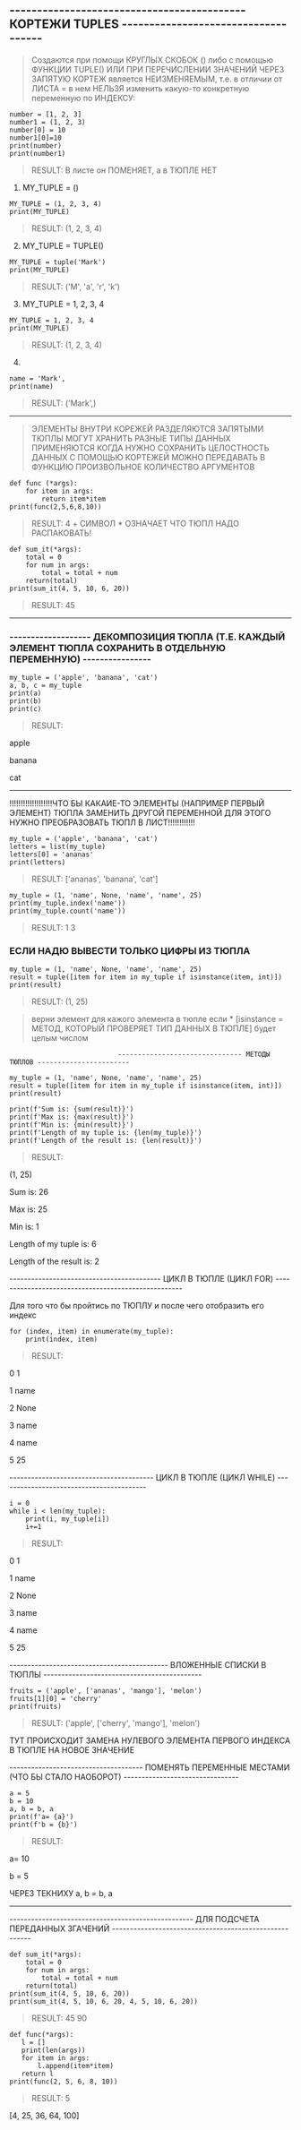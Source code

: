 ## ------------------------------------------- КОРТЕЖИ TUPLES ------------------------------------

> Создаются при помощи КРУГЛЫХ СКОБОК () либо с помощью ФУНКЦИИ TUPLE() ИЛИ ПРИ ПЕРЕЧИСЛЕНИИ ЗНАЧЕНИЙ ЧЕРЕЗ ЗАПЯТУЮ
> КОРТЕЖ является НЕИЗМЕНЯЕМЫМ, т.е. в отличии от ЛИСТА = в нем НЕЛЬЗЯ изменить какую-то конкретную переменную по ИНДЕКСУ:

```
number = [1, 2, 3]
number1 = (1, 2, 3)
number[0] = 10
number1[0]=10
print(number)
print(number1)
```
> RESULT: В листе он ПОМЕНЯЕТ, а в ТЮПЛЕ НЕТ

1) MY_TUPLE = ()
```
MY_TUPLE = (1, 2, 3, 4)
print(MY_TUPLE)
```
> RESULT: (1, 2, 3, 4)

2) MY_TUPLE = TUPLE()
```
MY_TUPLE = tuple('Mark')
print(MY_TUPLE)
```
> RESULT: ('M', 'a', 'r', 'k')

3) MY_TUPLE = 1, 2, 3, 4
```
MY_TUPLE = 1, 2, 3, 4
print(MY_TUPLE)
```
> RESULT: (1, 2, 3, 4)

4) 
```
name = 'Mark',
print(name)
```
> RESULT: ('Mark',)

__________________
> ЭЛЕМЕНТЫ ВНУТРИ КОРЕЖЕЙ РАЗДЕЛЯЮТСЯ ЗАПЯТЫМИ
> ТЮПЛЫ МОГУТ ХРАНИТЬ РАЗНЫЕ ТИПЫ ДАННЫХ 
> ПРИМЕНЯЮТСЯ КОГДА НУЖНО СОХРАНИТЬ ЦЕЛОСТНОСТЬ ДАННЫХ 
> С ПОМОЩЬЮ КОРТЕЖЕЙ МОЖНО ПЕРЕДАВАТЬ В ФУНКЦИЮ ПРОИЗВОЛЬНОЕ КОЛИЧЕСТВО АРГУМЕНТОВ 

```
def func (*args):
    for item in args:
        return item*item
print(func(2,5,6,8,10))
``` 
> RESULT: 4 + СИМВОЛ * ОЗНАЧАЕТ ЧТО ТЮПЛ НАДО РАСПАКОВАТЬ!

```
def sum_it(*args):
    total = 0
    for num in args:
        total = total + num
    return(total)
print(sum_it(4, 5, 10, 6, 20))
```

> RESULT: 45
_________________________________________________________________________________

### ------------------- ДЕКОМПОЗИЦИЯ ТЮПЛА (Т.Е. КАЖДЫЙ ЭЛЕМЕНТ ТЮПЛА СОХРАНИТЬ В ОТДЕЛЬНУЮ ПЕРЕМЕННУЮ) ----------------

``` 
my_tuple = ('apple', 'banana', 'cat')
a, b, c = my_tuple
print(a)
print(b)
print(c)
``` 

> RESULT: 
 
apple

banana

cat

__________________________________________

!!!!!!!!!!!!!!!!!!!ЧТО БЫ КАКАИЕ-ТО ЭЛЕМЕНТЫ (НАПРИМЕР ПЕРВЫЙ ЭЛЕМЕНТ) ТЮПЛА ЗАМЕНИТЬ ДРУГОЙ ПЕРЕМЕННОЙ ДЛЯ ЭТОГО НУЖНО ПРЕОБРАЗОВАТЬ ТЮПЛ В ЛИСТ!!!!!!!!!!!!

``` 
my_tuple = ('apple', 'banana', 'cat')
letters = list(my_tuple)
letters[0] = 'ananas'
print(letters)
``` 

> RESULT: ['ananas', 'banana', 'cat']

``` 
my_tuple = (1, 'name', None, 'name', 'name', 25)
print(my_tuple.index('name'))
print(my_tuple.count('name'))
``` 
> RESULT: 1 3

### ЕСЛИ НАДЮ ВЫВЕСТИ ТОЛЬКО ЦИФРЫ ИЗ ТЮПЛА 

``` 
my_tuple = (1, 'name', None, 'name', 'name', 25)
result = tuple([item for item in my_tuple if isinstance(item, int)])
print(result)
``` 
> RESULT: (1, 25)

> верни элемент для кажого элемента в тюпле если * [isinstance = МЕТОД, КОТОРЫЙ ПРОВЕРЯЕТ ТИП ДАННЫХ В ТЮПЛЕ] будет целым числом 

                               ------------------------------- МЕТОДЫ ТЮПЛОВ -----------------------

```
my_tuple = (1, 'name', None, 'name', 'name', 25)
result = tuple([item for item in my_tuple if isinstance(item, int)])
print(result)

print(f'Sum is: {sum(result)}')
print(f'Max is: {max(result)}')
print(f'Min is: {min(result)}')
print(f'Length of my tuple is: {len(my_tuple)}')
print(f'Length of the result is: {len(result)}')
```

> RESULT: 

(1, 25)

Sum is: 26

Max is: 25

Min is: 1

Length of my tuple is: 6

Length of the result is: 2

------------------------------------------ ЦИКЛ В ТЮПЛЕ (ЦИКЛ FOR) ----------------------------------------------------

Для того что бы пройтись по ТЮПЛУ и после чего отобразить его индекс

```
for (index, item) in enumerate(my_tuple):
    print(index, item)
```
> RESULT:

0 1

1 name

2 None

3 name

4 name

5 25

---------------------------------------- ЦИКЛ В ТЮПЛЕ (ЦИКЛ WHILE) -----------------------------------------

```
i = 0
while i < len(my_tuple):
    print(i, my_tuple[i])
    i+=1
```

> RESULT:

0 1

1 name

2 None

3 name

4 name

5 25

-------------------------------------------- ВЛОЖЕННЫЕ СПИСКИ В ТЮПЛЫ --------------------------------------------

```
fruits = ('apple', ['ananas', 'mango'], 'melon')
fruits[1][0] = 'cherry'
print(fruits)
```

> RESULT: ('apple', ['cherry', 'mango'], 'melon')

ТУТ ПРОИСХОДИТ ЗАМЕНА НУЛЕВОГО ЭЛЕМЕНТА ПЕРВОГО ИНДЕКСА В ТЮПЛЕ НА НОВОЕ ЗНАЧЕНИЕ

------------------------------------- ПОМЕНЯТЬ ПЕРЕМЕННЫЕ МЕСТАМИ (ЧТО БЫ СТАЛО НАОБОРОТ) --------------------------------

```
a = 5
b = 10
a, b = b, a
print(f'a= {a}')
print(f'b = {b}')
```

> RESULT: 

a= 10

b = 5

ЧЕРЕЗ ТЕКНИХУ a, b = b, a

------------------------------- 

--------------------------------------------------- ДЛЯ ПОДСЧЕТА ПЕРЕДАННЫХ ЗГАЧЕНИЙ -------------------------------------------------------
```
def sum_it(*args):
    total = 0
    for num in args:
        total = total + num
    return(total)
print(sum_it(4, 5, 10, 6, 20))
print(sum_it(4, 5, 10, 6, 20, 4, 5, 10, 6, 20))
```

> RESULT: 45
          90
          
 ``` 
 def func(*args):
    l = []
    print(len(args))
    for item in args:
        l.append(item*item)
    return l
print(func(2, 5, 6, 8, 10))
```

> RESULT: 5

[4, 25, 36, 64, 100]
